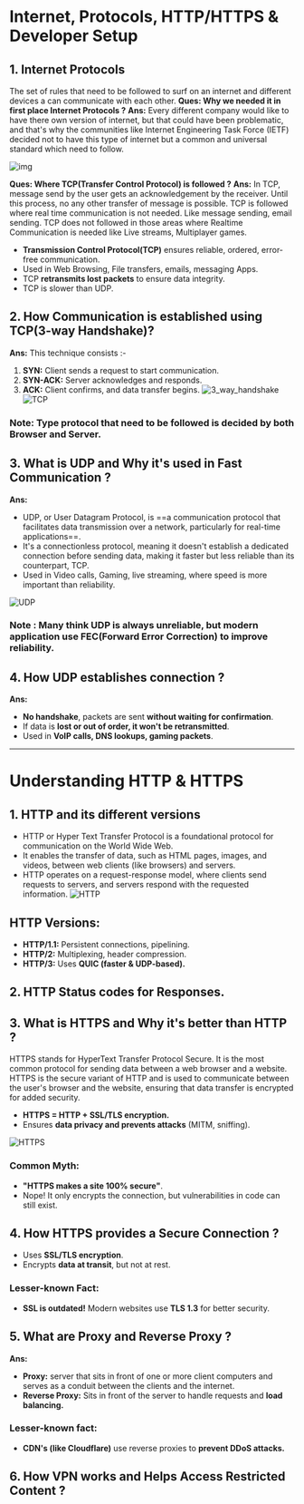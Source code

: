 # Internet, Protocols, HTTP/HTTPS & Developer Setup

## 1. Internet Protocols
The set of rules that need to be followed to surf on an internet and different devices a can communicate with each other.
**Ques: Why we needed it in first place Internet Protocols ?**
**Ans:** Every different company would like to have there own version of internet, but that could have been problematic, and that's why the communities like Internet Engineering Task Force (IETF) decided not to have this type of internet but a common and universal standard which need to follow.

![img](IP.png)

**Ques: Where TCP(Transfer Control Protocol) is followed ?**
**Ans:** In TCP, message send by the user gets an acknowledgement by the receiver. Until this process, no any other transfer of message is possible. 
TCP is followed where real time communication is not needed. Like message sending, email sending.
TCP does not followed in those areas where Realtime Communication is needed like Live streams, Multiplayer games.
-  **Transmission Control Protocol(TCP)** ensures reliable, ordered, error-free communication.
-  Used in Web Browsing, File transfers, emails, messaging Apps.
- TCP **retransmits lost packets** to ensure data integrity.  
- TCP is slower than UDP. 

## 2. How Communication is established using TCP(3-way Handshake)?

**Ans:** This technique consists :- 
1. **SYN:** Client sends a request to start communication.
2. **SYN-ACK:** Server acknowledges and responds.
3. **ACK:** Client confirms, and data transfer begins.
![3_way_handshake](3WH.png)
![TCP](TCP-gif.gif)

### **Note:** Type protocol that need to be followed is decided by both Browser and Server.

## 3. What is UDP and Why it's used in Fast Communication ?
**Ans:** 
- UDP, or User Datagram Protocol, is ==a communication protocol that facilitates data transmission over a network, particularly for real-time applications==. 
- It's a connectionless protocol, meaning it doesn't establish a dedicated connection before sending data, making it faster but less reliable than its counterpart, TCP.
- Used in Video calls, Gaming, live streaming, where speed is more important than reliability.

![UDP](UDP-gif.gif)

### **Note :** Many think UDP is always unreliable, but modern application use **FEC(Forward Error Correction)** to improve reliability.

## 4. How UDP establishes connection ?
**Ans:**  
- **No handshake**, packets are sent **without waiting for confirmation**.
- If data is **lost or out of order, it won't be retransmitted**.
- Used in **VoIP calls, DNS lookups, gaming packets**.

<hr>

# Understanding HTTP & HTTPS

## 1. HTTP and its different versions 
- HTTP or Hyper Text Transfer Protocol is a foundational protocol for communication on the World Wide Web. 
- It enables the transfer of data, such as HTML pages, images, and videos, between web clients (like browsers) and servers. 
- HTTP operates on a request-response model, where clients send requests to servers, and servers respond with the requested information.
![HTTP](HTTP-.gif)

## HTTP Versions:
- **HTTP/1.1:** Persistent connections, pipelining.
- **HTTP/2:** Multiplexing, header compression.
- **HTTP/3:** Uses **QUIC (faster & UDP-based).**

## 2. HTTP Status codes for Responses.


## 3. What is HTTPS and Why it's better than HTTP ?
HTTPS stands for HyperText Transfer Protocol Secure. It is the most common protocol for sending data between a web browser and a website. HTTPS is the secure variant of HTTP and is used to communicate between the user's browser and the website, ensuring that data transfer is encrypted for added security.
- **HTTPS = HTTP + SSL/TLS encryption.**
- Ensures **data privacy and prevents attacks** (MITM, sniffing).

![HTTPS](HTTPS-gif.gif)

### Common Myth:
- **"HTTPS makes a site 100% secure"**.
- Nope! It only encrypts the connection, but vulnerabilities in code can still exist.

## 4. How HTTPS provides a Secure Connection ?
- Uses **SSL/TLS encryption**.
- Encrypts **data at transit**, but not at rest.
### Lesser-known Fact:
- **SSL is outdated!** Modern websites use **TLS 1.3** for better security.

## 5. What are Proxy and Reverse Proxy ?
**Ans:** 
- **Proxy:** server that sits in front of one or more client computers and serves as a conduit between the clients and the internet.
- **Reverse Proxy:** Sits in front of the server to handle requests and **load balancing.**
### Lesser-known fact:
- **CDN's (like Cloudflare)** use reverse proxies to **prevent DDoS attacks.**

## 6. How VPN works and Helps Access Restricted Content ?
